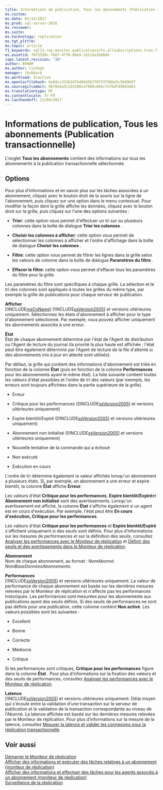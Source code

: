 ```yaml
---
title: Informations de publication, Tous les abonnements (Publication transactionnelle) | Microsoft Docs
ms.custom: 
ms.date: 03/14/2017
ms.prod: sql-server-2016
ms.reviewer: 
ms.suite: 
ms.technology: replication
ms.tgt_pltfrm: 
ms.topic: article
f1_keywords: sql13.rep.monitor.publicationinfo.allsubscriptions.tran.f1
ms.assetid: 7073350c-f667-4f70-88e9-152c9a1b08dd
caps.latest.revision: "30"
author: BYHAM
ms.author: rickbyh
manager: jhubbard
ms.workload: Inactive
ms.openlocfilehash: 6e0dcc331b247b40dd3b7f8733f56be5c5b69b97
ms.sourcegitcommit: 9678eba3c2d3100cef408c69bcfe76df49803d63
ms.translationtype: MT
ms.contentlocale: fr-FR
ms.lasthandoff: 11/09/2017
---
```

# <a name="publication-information-all-subscriptions-transactional-publication"></a>Informations de publication, Tous les abonnements (Publication transactionnelle)
  L'onglet **Tous les abonnements** contient des informations sur tous les abonnements à la publication transactionnelle sélectionnée.  
  
## <a name="options"></a>Options  
 Pour plus d'informations et en savoir plus sur les tâches associées à un abonnement, cliquez avec le bouton droit de la souris sur la ligne de l'abonnement, puis cliquez sur une option dans le menu contextuel. Pour modifier la façon dont la grille affiche les données, cliquez avec le bouton droit sur la grille, puis cliquez sur l'une des options suivantes :  
  
-   **Trier**: cette option vous permet d'effectuer un tri sur ou plusieurs colonnes dans la boîte de dialogue **Trier les colonnes** .  
  
-   **Choisir les colonnes à afficher**: cette option vous permet de sélectionner les colonnes à afficher et l'ordre d'affichage dans la boîte de dialogue **Choisir les colonnes** .  
  
-   **Filtre**: cette option vous permet de filtrer les lignes dans la grille selon les valeurs de colonne dans la boîte de dialogue **Paramètres du filtre** .  
  
-   **Effacer le filtre**: cette option vous permet d'effacer tous les paramètres du filtre pour la grille.  
  
 Les paramètres du filtre sont spécifiques à chaque grille. La sélection et le tri des colonnes sont appliqués à toutes les grilles du même type, par exemple la grille de publications pour chaque serveur de publication.  
  
 **Afficher**  
 [!INCLUDE[msCoName](../../includes/msconame-md.md)] [!INCLUDE[ssVersion2005](../../includes/ssversion2005-md.md)] et versions ultérieures uniquement. Sélectionnez les états d'abonnement à afficher pour le type d'abonnement sélectionné. Par exemple, vous pouvez afficher uniquement les abonnements associés à une erreur.  
  
 **État**  
 État de chaque abonnement déterminé par l'état de l'Agent de distribution ou l'Agent de lecture du journal (la priorité la plus haute est affichée ; l'état peut être également déterminé par l'Agent de lecture de la file d'attente si des abonnements mis à jour en attente sont utilisés).  
  
 Par défaut, la grille qui contient des informations d'abonnement est triée en fonction de la colonne **État** (puis en fonction de la colonne **Performances** pour les abonnements ayant le même état). La liste suivante contient toutes les valeurs d'état possibles et l'ordre de tri des valeurs (par exemple, les erreurs sont toujours affichées dans la partie supérieure de la grille).  
  
-   Erreur  
  
-   Critique pour les performances ([!INCLUDE[ssVersion2005](../../includes/ssversion2005-md.md)] et versions ultérieures uniquement)  
  
-   Expire bientôt/Expiré ([!INCLUDE[ssVersion2005](../../includes/ssversion2005-md.md)] et versions ultérieures uniquement)  
  
-   Abonnement non initialisé ([!INCLUDE[ssVersion2005](../../includes/ssversion2005-md.md)] et versions ultérieures uniquement)  
  
-   Nouvelle tentative de la commande qui a échoué  
  
-   Non exécuté  
  
-   Exécution en cours  
  
 L'ordre de tri détermine également la valeur affichée lorsqu'un abonnement a plusieurs états. Si, par exemple, un abonnement a une erreur et expire bientôt, la colonne **État** affiche **Erreur**.  
  
 Les valeurs d'état **Critique pour les performances**, **Expire bientôt/Expiré**et **Abonnement non initialisé** sont des avertissements. Lorsqu'un avertissement est affiché, la colonne **État** s'affiche également si un agent est en cours d'exécution. Par exemple, l'état peut être **En cours d'exécution, Critique pour les performances**.  
  
 Les valeurs d'état **Critique pour les performances** et **Expire bientôt/Expiré** s'affichent uniquement si des seuils sont définis. Pour plus d’informations sur les mesures de performances et sur la définition des seuils, consultez [Analyser les performances avec le Moniteur de réplication](../../relational-databases/replication/monitor/monitor-performance-with-replication-monitor.md) et [Définir des seuils et des avertissements dans le Moniteur de réplication](../../relational-databases/replication/monitor/set-thresholds-and-warnings-in-replication-monitor.md).  
  
 **Abonnement**  
 Nom de chaque abonnement, au format : *NomAbonné: NomBaseDonnéesAbonnements*.  
  
 **Performances**  
 [!INCLUDE[ssVersion2005](../../includes/ssversion2005-md.md)] et versions ultérieures uniquement. La valeur de performance de chaque abonnement est basée sur les dernières mesures relevées par le Moniteur de réplication et n'affecte pas les performances historiques. Les performances sont mesurées pour les abonnements aux publications ayant des seuils définis. Si des seuils de performances ne sont pas définis pour une publication, cette colonne contient **Non activé**. Les valeurs possibles sont les suivantes :  
  
-   Excellent  
  
-   Bonne  
  
-   Correcte  
  
-   Médiocre  
  
-   Critique  
  
 Si les performances sont critiques, **Critique pour les performances** figure dans la colonne **État** . Pour plus d’informations sur la fixation des valeurs et des seuils de performances, consultez [Analyser les performances avec le Moniteur de réplication](../../relational-databases/replication/monitor/monitor-performance-with-replication-monitor.md).  
  
 **Latence**  
 [!INCLUDE[ssVersion2005](../../includes/ssversion2005-md.md)] et versions ultérieures uniquement. Délai moyen qui s'écoule entre la validation d'une transaction sur le serveur de publication et la validation de la transaction correspondante au niveau de l'Abonné. La latence affichée est basée sur les dernières mesures relevées par le Moniteur de réplication. Pour plus d’informations sur la mesure de la latence, consultez [Mesurer la latence et valider les connexions pour la réplication transactionnelle](../../relational-databases/replication/monitor/measure-latency-and-validate-connections-for-transactional-replication.md).  
  
## <a name="see-also"></a>Voir aussi  
 [Démarrer le Moniteur de réplication](../../relational-databases/replication/monitor/start-the-replication-monitor.md)   
 [Afficher des informations et exécuter des tâches relatives à un abonnement &#40;moniteur de réplication&#41;](../../relational-databases/replication/monitor/view-information-and-perform-tasks-for-a-subscription-replication-monitor.md)   
 [Afficher des informations et effectuer des tâches pour les agents associés à un abonnement &#40;moniteur de réplication&#41;](../../relational-databases/replication/monitor/view-information-and-perform-tasks-for-subscription-agents.md)   
 [Surveillance de la réplication](../../relational-databases/replication/monitor/monitoring-replication-overview.md)  
  
  

